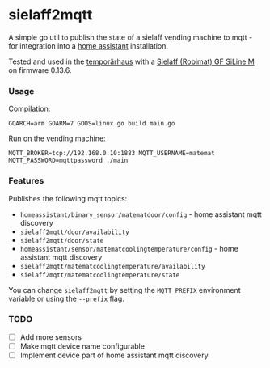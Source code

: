 sielaff2mqtt
============

A simple go util to publish the state of a sielaff vending machine to mqtt - for integration into a [home assistant](https://www.home-assistant.io) installation.

Tested and used in the [temporärhaus](https://wiki.temporaerhaus.de/getraenkeautomat/siline) with a [Sielaff (Robimat) GF SiLine M](https://sielaff.de/produkte/vending/siline-serie) on firmware 0.13.6.

### Usage
Compilation:
```
GOARCH=arm GOARM=7 GOOS=linux go build main.go
```

Run on the vending machine:
```
MQTT_BROKER=tcp://192.168.0.10:1883 MQTT_USERNAME=matemat MQTT_PASSWORD=mqttpassword ./main
```

### Features

Publishes the following mqtt topics:
- `homeassistant/binary_sensor/matematdoor/config` - home assistant mqtt discovery
- `sielaff2mqtt/door/availability`
- `sielaff2mqtt/door/state`
- `homeassistant/sensor/matematcoolingtemperature/config` - home assistant mqtt discovery
- `sielaff2mqtt/matematcoolingtemperature/availability`
- `sielaff2mqtt/matematcoolingtemperature/state`

You can change `sielaff2mqtt` by setting the `MQTT_PREFIX` environment variable or using the `--prefix` flag.

### TODO
- [ ] Add more sensors
- [ ] Make mqtt device name configurable
- [ ] Implement device part of home assistant mqtt discovery
